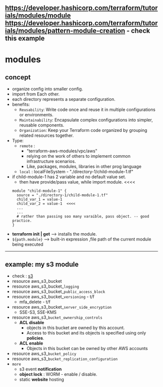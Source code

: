 https://developer.hashicorp.com/terraform/tutorials/modules/module
https://developer.hashicorp.com/terraform/tutorials/modules/pattern-module-creation - check this example
---
# modules
## concept
- organize config into smaller config.
- import from Each other.
- each directory represents a separate configuration.
- benefits:
  - `Reusability`: Write code once and reuse it in multiple configurations or environments.
  - `Maintainability`: Encapsulate complex configurations into simpler, reusable components.
  - `Organization`: Keep your Terraform code organized by grouping related resources together.
- Type:
  - `remote` : 
    - "terraform-aws-modules/vpc/aws"
    - relying on the work of others to implement common infrastructure scenarios.
    - Like, packages, modules, libraries in other prog language
  - `local` : localFileSystem -  "./directory-1/child-module-1.tf"
- if child-module-1 has 2 variable and no default value set.
  - then have provide/pass value, while import module.   <<<< 
  ```
  module "child-module-1" {
    source = "./directory-1/child-module-1.tf"
    child_var_1 = value-1
    child_var_2 = value-1  <<<<
    ...
    ...
    # rather than passing soo many varaible, pass object. -- good practice.
  }
  ```
- **terraform init | get**  --> installs the module. 
- `${path.module}` --> built-in expression ,file path of the current module being executed
---

## example: my s3 module
- check : [s3](../project/config-3-aws/modules/s3)
- resource aws_s3_bucket
- resource aws_s3_bucket_`logging`
- resource aws_s3_bucket_`public_access_block`
- resource aws_s3_bucket_`versioning` - t/f
  - mfa_delete - t/f
- resource aws_s3_bucket_`server_side_encryption `
  - SSE-S3, SSE-KMS
- resource aws_s3_`bucket_ownership_controls`
  - **ACL disable**
    - objects in this bucket are owned by this account.
    - Access to this bucket and its objects is specified using only **policies**.
  - **ACL enable**
    - Objects in this bucket can be owned by other AWS accounts
- resource aws_s3_`bucket_policy`
- resource aws_s3_`bucket_replication_configuration`
- `more`
  - s3 event **notification**
  - **object lock** : WORM - enable / disable.
  - static **website** hosting


